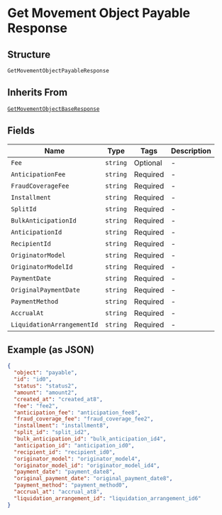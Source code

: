 
# Get Movement Object Payable Response

## Structure

`GetMovementObjectPayableResponse`

## Inherits From

[`GetMovementObjectBaseResponse`](../../doc/models/get-movement-object-base-response.md)

## Fields

| Name | Type | Tags | Description |
|  --- | --- | --- | --- |
| `Fee` | `string` | Optional | - |
| `AnticipationFee` | `string` | Required | - |
| `FraudCoverageFee` | `string` | Required | - |
| `Installment` | `string` | Required | - |
| `SplitId` | `string` | Required | - |
| `BulkAnticipationId` | `string` | Required | - |
| `AnticipationId` | `string` | Required | - |
| `RecipientId` | `string` | Required | - |
| `OriginatorModel` | `string` | Required | - |
| `OriginatorModelId` | `string` | Required | - |
| `PaymentDate` | `string` | Required | - |
| `OriginalPaymentDate` | `string` | Required | - |
| `PaymentMethod` | `string` | Required | - |
| `AccrualAt` | `string` | Required | - |
| `LiquidationArrangementId` | `string` | Required | - |

## Example (as JSON)

```json
{
  "object": "payable",
  "id": "id0",
  "status": "status2",
  "amount": "amount2",
  "created_at": "created_at8",
  "fee": "fee2",
  "anticipation_fee": "anticipation_fee8",
  "fraud_coverage_fee": "fraud_coverage_fee2",
  "installment": "installment8",
  "split_id": "split_id2",
  "bulk_anticipation_id": "bulk_anticipation_id4",
  "anticipation_id": "anticipation_id0",
  "recipient_id": "recipient_id0",
  "originator_model": "originator_model4",
  "originator_model_id": "originator_model_id4",
  "payment_date": "payment_date8",
  "original_payment_date": "original_payment_date8",
  "payment_method": "payment_method0",
  "accrual_at": "accrual_at8",
  "liquidation_arrangement_id": "liquidation_arrangement_id6"
}
```

